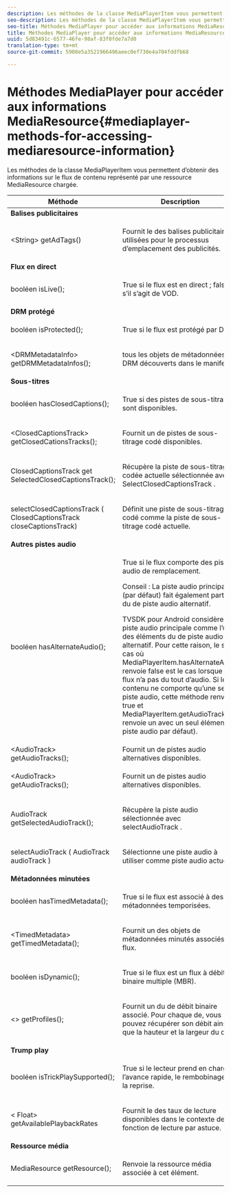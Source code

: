 ```yaml
---
description: Les méthodes de la classe MediaPlayerItem vous permettent d’obtenir des informations sur le flux de contenu représenté par une ressource MediaResource chargée.
seo-description: Les méthodes de la classe MediaPlayerItem vous permettent d’obtenir des informations sur le flux de contenu représenté par une ressource MediaResource chargée.
seo-title: Méthodes MediaPlayer pour accéder aux informations MediaResource
title: Méthodes MediaPlayer pour accéder aux informations MediaResource
uuid: 5d83491c-6577-46fe-98af-83f0fde7a7d0
translation-type: tm+mt
source-git-commit: 5908e5a3521966496aeec0ef730e4a704fddfb68

---
```



# Méthodes MediaPlayer pour accéder aux informations MediaResource{#mediaplayer-methods-for-accessing-mediaresource-information}

Les méthodes de la classe MediaPlayerItem vous permettent d’obtenir des informations sur le flux de contenu représenté par une ressource MediaResource chargée.

<table frame="all" colsep="1" rowsep="1" id="table_77B55D506FE24326A03D97AA087231FF"> 
 <thead> 
  <tr rowsep="1"> 
   <th colname="2" class="entry"> Méthode </th> 
   <th colname="3" class="entry"> Description </th> 
  </tr> 
 </thead>
 <tbody> 
  <tr rowsep="1"> 
   <td colname="1"> <b>Balises publicitaires</b> </td> 
   <td colname="3"> </td>
  </tr> 
  <tr rowsep="1"> 
   <td colname="2"> <span class="codeph"> &lt;String&gt; getAdTags() </span> </td> 
   <td colname="3"> <p>Fournit le des balises publicitaires utilisées pour le processus d’emplacement des publicités. </p> </td> 
  </tr> 
  <tr rowsep="1"> 
   <td colname="1"> <b>Flux en direct</b> </td> 
   <td colname="3"> </td>
  </tr> 
  <tr rowsep="1"> 
   <td colname="2"> <span class="codeph"> booléen isLive(); </span> </td> 
   <td colname="3"> <p>True si le flux est en direct ; false s’il s’agit de VOD. </p> </td> 
  </tr> 
  <tr rowsep="1"> 
   <td colname="1"> <b>DRM protégé</b> </td> 
  </tr> 
  <tr rowsep="1"> 
   <td colname="2"> <span class="codeph"> booléen isProtected(); </span> </td> 
   <td colname="3"> <p>True si le flux est protégé par DRM. </p> </td> 
  </tr> 
  <tr rowsep="1"> 
   <td colname="2"> <span class="codeph"> &lt;DRMMetadataInfo&gt; getDRMMetadataInfos(); </span> </td> 
   <td colname="3"> <p>tous les objets de métadonnées DRM découverts dans le manifeste. </p> </td> 
  </tr> 
  <tr rowsep="1"> 
   <td colname="1"> <b>Sous-titres</b> </td> 
   <td colname="3"> </td>
  </tr> 
  <tr rowsep="1"> 
   <td colname="2"> <span class="codeph"> booléen hasClosedCaptions(); </span> </td> 
   <td colname="3"> <p>True si des pistes de sous-titrage sont disponibles. </p> </td> 
  </tr> 
  <tr rowsep="1"> 
   <td colname="2"> <span class="codeph"> &lt;ClosedCaptionsTrack&gt; getClosedCationsTracks(); </span> </td> 
   <td colname="3"> <p>Fournit un  de pistes de sous-titrage codé disponibles. </p> </td> 
  </tr> 
  <tr rowsep="1"> 
   <td colname="2"> <span class="codeph"> ClosedCaptionsTrack get SelectedClosedCaptionsTrack(); </span> </td> 
   <td colname="3"> <p>Récupère la piste de sous-titrage codée actuelle sélectionnée avec <span class="codeph"> SelectClosedCaptionsTrack </span>. </p> </td> 
  </tr> 
  <tr rowsep="1"> 
   <td colname="2"> <span class="codeph"> selectClosedCaptionsTrack ( ClosedCaptionsTrack closeCaptionsTrack) </span> </td> 
   <td colname="3"> <p>Définit une piste de sous-titrage codé comme la piste de sous-titrage codé actuelle. </p> </td> 
  </tr> 
  <tr rowsep="1"> 
   <td colname="1"> <b>Autres pistes audio</b> </td> 
   <td colname="3"> </td>
  </tr> 
  <tr rowsep="1"> 
   <td colname="2"> <span class="codeph"> booléen hasAlternateAudio(); </span> </td> 
   <td colname="3"> <p>True si le flux comporte des pistes audio de remplacement. </p> <p>Conseil :  La piste audio principale (par défaut) fait également partie du de piste audio alternatif. </p> <p>TVSDK pour Android considère la piste audio principale comme l’un des éléments du de piste audio alternatif. Pour cette raison, le seul cas où <span class="codeph"> MediaPlayerItem.hasAlternateAudio </span> renvoie false est le cas lorsque le flux n’a pas du tout d’audio. Si le contenu ne comporte qu’une seule piste audio, cette méthode renvoie true et <span class="codeph"> MediaPlayerItem.getAudioTracks </span> renvoie un avec un seul élément (la piste audio par défaut). </p> </td> 
  </tr> 
  <tr rowsep="1"> 
   <td colname="2"> <span class="codeph"> &lt;AudioTrack&gt; getAudioTracks(); </span> </td> 
   <td colname="3"> Fournit un  de pistes audio alternatives disponibles. </td> 
  </tr> 
  <tr rowsep="1"> 
   <td colname="2"> <span class="codeph"> &lt;AudioTrack&gt; getAudioTracks(); </span> </td> 
   <td colname="3"> <p>Fournit un  de pistes audio alternatives disponibles. </p> </td> 
  </tr> 
  <tr rowsep="1"> 
   <td colname="2"> <span class="codeph"> AudioTrack getSelectedAudioTrack(); </span> </td> 
   <td colname="3"> <p>Récupère la piste audio sélectionnée avec <span class="codeph"> selectAudioTrack </span>. </p> </td> 
  </tr> 
  <tr rowsep="1"> 
   <td colname="2"> <span class="codeph"> selectAudioTrack ( AudioTrack audioTrack ) </span> </td> 
   <td colname="3"> <p>Sélectionne une piste audio à utiliser comme piste audio actuelle. </p> </td> 
  </tr> 
  <tr rowsep="1"> 
   <td colname="1"> <b>Métadonnées minutées</b> </td> 
   <td colname="3"> </td>
  </tr> 
  <tr rowsep="1"> 
   <td colname="2"> <span class="codeph"> booléen hasTimedMetadata(); </span> </td> 
   <td colname="3"> <p>True si le flux est associé à des métadonnées temporisées. </p> </td> 
  </tr> 
  <tr rowsep="1"> 
   <td colname="2"> <span class="codeph"> &lt;TimedMetadata&gt; getTimedMetadata(); </span> </td> 
   <td colname="3"> <p>Fournit un des objets de métadonnées minutés associés au flux. </p> </td> 
  </tr> 
  <tr rowsep="1"> 
   <td colname="2"> <span class="codeph"> booléen isDynamic(); </span> </td> 
   <td colname="3"> <p>True si le flux est un flux à débit binaire multiple (MBR). </p> </td> 
  </tr> 
  <tr rowsep="1"> 
   <td colname="2"> <span class="codeph"> &lt;&gt; getProfiles(); </span> </td> 
   <td colname="3"> <p>Fournit un  du de débit binaire associé. Pour chaque  de, vous pouvez récupérer son débit ainsi que la hauteur et la largeur du  de. </p> </td> 
  </tr> 
  <tr rowsep="1"> 
   <td colname="1"> <b>Trump play</b> </td> 
   <td colname="3"> </td>
  </tr> 
  <tr rowsep="1"> 
   <td colname="2"> <span class="codeph"> booléen isTrickPlaySupported(); </span> </td> 
   <td colname="3"> <p>True si le lecteur prend en charge l’avance rapide, le rembobinage et la reprise. </p> </td> 
  </tr> 
  <tr rowsep="1"> 
   <td colname="2"> <span class="codeph"> &lt; Float&gt; getAvailablePlaybackRates </span> </td> 
   <td colname="3"> <p>Fournit le des taux de lecture disponibles dans le contexte de la fonction de lecture par astuce. </p> </td> 
  </tr> 
  <tr rowsep="1"> 
   <td colname="1"> <b>Ressource média</b> </td> 
   <td colname="3"> </td>
  </tr> 
  <tr rowsep="1"> 
   <td colname="2"> <span class="codeph"> MediaResource getResource(); </span> </td> 
   <td colname="3"> <p>Renvoie la ressource média associée à cet élément. </p> </td> 
  </tr> 
 </tbody> 
</table>

